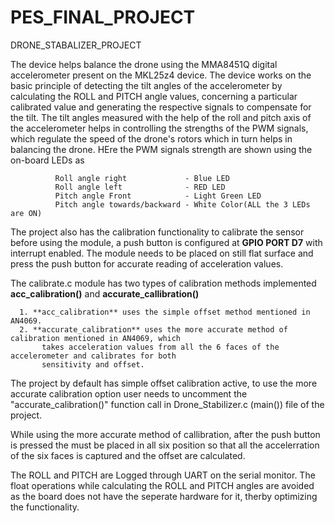 # PES_FINAL_PROJECT
DRONE_STABALIZER_PROJECT

The device helps balance the drone using the MMA8451Q digital accelerometer present on the MKL25z4 device. The device works on the basic principle of detecting the tilt angles of 
the accelerometer by calculating the ROLL and PITCH angle values, concerning a particular calibrated value and generating the respective signals to compensate for the tilt.
The tilt angles measured with the help of the roll and pitch axis of the accelerometer helps in controlling the strengths of the PWM signals, which regulate the speed of the 
drone's rotors which in turn helps in balancing the drone. HEre the PWM signals strength are shown using the on-board LEDs as
             
              Roll angle right             - Blue LED
              Roll angle left              - RED LED
              Pitch angle Front            - Light Green LED
              Pitch angle towards/backward - White Color(ALL the 3 LEDs are ON)
              
 The project also has the calibration functionality to calibrate the sensor before using the module, a push button is configured at **GPIO PORT D7** with interrupt enabled. The 
 module needs to be placed on still flat surface and press the push button for accurate reading of acceleration values.
 
 
 The calibrate.c module has two types of calibration methods implemented **acc_calibration()** and **accurate_callibration()**
 
      1. **acc_calibration** uses the simple offset method mentioned in AN4069. 
      2. **accurate_calibration** uses the more accurate method of calibration mentioned in AN4069, which
           takes acceleration values from all the 6 faces of the accelerometer and calibrates for both
           sensitivity and offset.
 
 The project by default has simple offset calibration active, to use the more accurate calibration option user needs to uncomment the "accurate_calibration()" function
 call in Drone_Stabilizer.c (main()) file of the project.
 
 While using the more accurate method of callibration, after the push button is pressed the must be placed in all six position so that all the accelerration of the six faces is 
 captured and the offset are calculated.
 
 The ROLL and PITCH are Logged through UART on the serial monitor. The float operations while calculating the ROLL and PITCH angles are avoided as the board does not have the 
 seperate hardware for it, therby optimizing the functionality.
              
              
